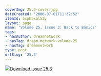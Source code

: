 ```yaml
---
coverImg: 25.3-cover.jpg
dateCreated: '2006-07-01T11:32:52'
itemId: bcphbxal53y
layout: page
name: 'Volume 25, issue 3: Back to Basics'
tags:
- hasAuthor: dreamnetwork
- hasTag: dream-network-volume-25
- hasTag: dreamnetwork
type: post
urlSlug: '25.3'
---
```

<img class="card-journal-img" src="../images/25.3-rect.jpg"/><a href="../files/pdfs/Volume_25/25.3_back_to_basics.pdf" download="">Download issue 25.3</a>